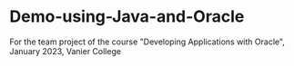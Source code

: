 # Demo-using-Java-and-Oracle
For the team project of the course "Developing Applications with Oracle", 
January 2023, Vanier College
